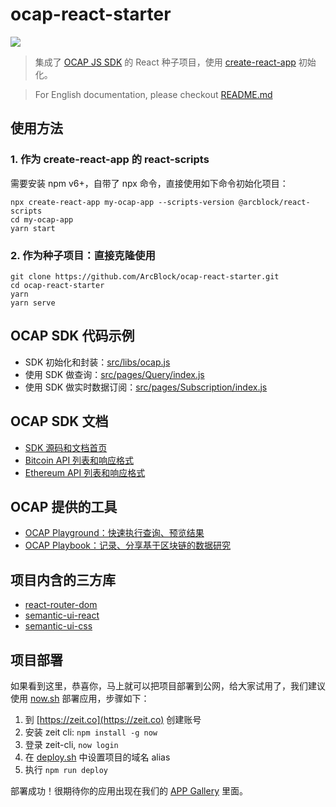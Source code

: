# ocap-react-starter

![](https://img.shields.io/badge/powered%20by-arcblock-brightgreen.svg)

> 集成了 [OCAP JS SDK](https://github.com/ArcBlock/ocap-javascript-sdk/tree/master/packages/ocap-js) 的 React 种子项目，使用 [create-react-app](https://github.com/facebook/create-react-app) 初始化。

> For English documentation, please checkout [README.md](./README.md)

## 使用方法

### 1. 作为 create-react-app 的 react-scripts

需要安装 npm v6+，自带了 npx 命令，直接使用如下命令初始化项目：

```shell
npx create-react-app my-ocap-app --scripts-version @arcblock/react-scripts
cd my-ocap-app
yarn start
```

### 2. 作为种子项目：直接克隆使用

```shell
git clone https://github.com/ArcBlock/ocap-react-starter.git
cd ocap-react-starter
yarn
yarn serve
```

## OCAP SDK 代码示例

- SDK 初始化和封装：[src/libs/ocap.js](./src/libs/ocap.js)
- 使用 SDK 做查询：[src/pages/Query/index.js](./src/pages/Query/index.js)
- 使用 SDK 做实时数据订阅：[src/pages/Subscription/index.js](./src/pages/Subscription/index.js)

## OCAP SDK 文档

- [SDK 源码和文档首页](https://github.com/ArcBlock/ocap-javascript-sdk/tree/master/packages/ocap-js)
- [Bitcoin API 列表和响应格式](https://github.com/ArcBlock/ocap-javascript-sdk/blob/master/packages/ocap-js/docs/btc.md)
- [Ethereum API 列表和响应格式](https://github.com/ArcBlock/ocap-javascript-sdk/blob/master/packages/ocap-js/docs/eth.md)

## OCAP 提供的工具

- [OCAP Playground：快速执行查询、预览结果](https://ocap.arcblock.io)
- [OCAP Playbook：记录、分享基于区块链的数据研究](https://ocap.arcblock.io)

## 项目内含的三方库

- [react-router-dom](https://github.com/ReactTraining/react-router/tree/master/packages/react-router-dom)
- [semantic-ui-react](https://github.com/oblador/react-native-vector-https://react.semantic-ui.com/icons)
- [semantic-ui-css](https://github.com/Semantic-Org/Semantic-UI-CSS)

## 项目部署

如果看到这里，恭喜你，马上就可以把项目部署到公网，给大家试用了，我们建议使用 [now.sh](http://zeit.now/) 部署应用，步骤如下：

1. 到 [https://zeit.co](https://zeit.co) 创建账号
1. 安装 zeit cli: `npm install -g now`
1. 登录 zeit-cli, `now login`
1. 在 [deploy.sh](./deploy.sh) 中设置项目的域名 alias
1. 执行 `npm run deploy`

部署成功！很期待你的应用出现在我们的 [APP Gallery](https://hack.arcblock.io/app-gallery/) 里面。
